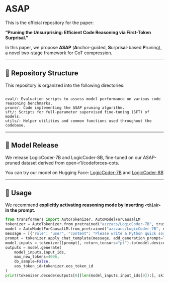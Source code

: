 # ASAP
This is the official repository for the paper:

**“Pruning the Unsurprising: Efficient Code Reasoning via First-Token Surprisal.”**

In this paper, we propose **ASAP** (**A**nchor-guided, **S**urpris**a**l-based **P**runing), a novel two-stage framework for CoT compression.

---

## 📁 Repository Structure

This repository is organized into the following directories:
```

eval/: Evaluation scripts to assess model performance on various code reasoning benchmarks.
prune/: Code implementing the ASAP pruning algorithm.
sft/: Scripts for full-parameter supervised fine-tuning (SFT) of models.
utils/: Helper utilities and common functions used throughout the codebase.

```

---

## 🤖 Model Release

We release LogicCoder-7B and LogicCoder-8B, fine-tuned on our ASAP-pruned dataset derived from open-r1/codeforces-cots.

You can try our model on Hugging Face: [LogicCoder-7B](https://huggingface.co/azzzacs/LogicCoder-7B) and [LogicCoder-8B](https://huggingface.co/azzzacs/LogicCoder-8B)

---

## 🔧 Usage

We recommend **explicitly activating reasoning mode by inserting ```<think>``` in the prompt**.

```python
from transformers import AutoTokenizer, AutoModelForCausalLM
tokenizer = AutoTokenizer.from_pretrained("azzzacs/LogicCoder-7B", trust_remote_code=True)
model = AutoModelForCausalLM.from_pretrained("azzzacs/LogicCoder-7B", device_map="auto", trust_remote_code=True).eval()
message = [{"role": "user", "content": "Please write a Python quick sort algorithm.\n"}]
prompt = tokenizer.apply_chat_template(message, add_generation_prompt=True, tokenize=False) + "<｜Assistant｜><think>\n"
model_inputs = tokenizer([prompt], return_tensors="pt").to(model.device)
outputs = model.generate(
    model_inputs.input_ids,
    max_new_tokens=4096,
    do_sample=False,
    eos_token_id=tokenizer.eos_token_id
)
print(tokenizer.decode(outputs[0][len(model_inputs.input_ids[0]):], skip_special_tokens=False))
```

